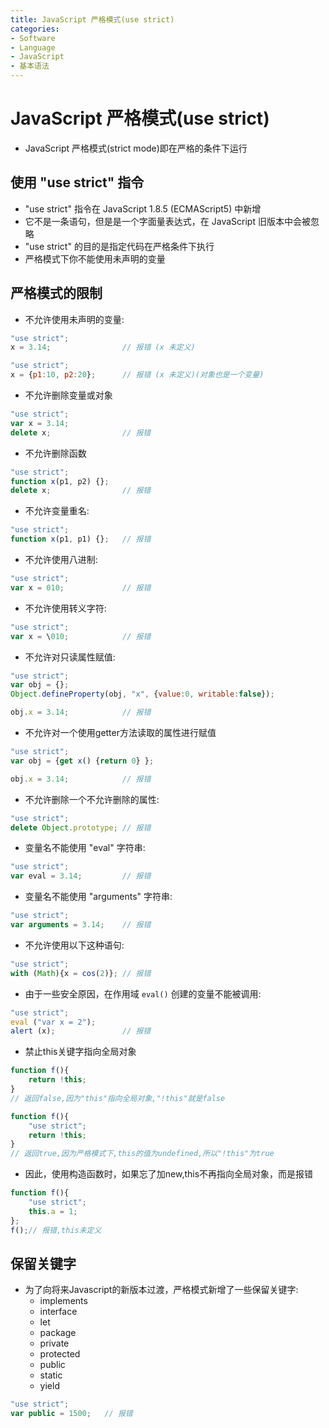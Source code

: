 ```yaml
---
title: JavaScript 严格模式(use strict)
categories:
- Software
- Language
- JavaScript
- 基本语法
---
```

# JavaScript 严格模式(use strict)

- JavaScript 严格模式(strict mode)即在严格的条件下运行

## 使用 "use strict" 指令

- "use strict" 指令在 JavaScript 1.8.5 (ECMAScript5) 中新增
- 它不是一条语句，但是是一个字面量表达式，在 JavaScript 旧版本中会被忽略
- "use strict" 的目的是指定代码在严格条件下执行
- 严格模式下你不能使用未声明的变量

## 严格模式的限制

- 不允许使用未声明的变量:

```js
"use strict";
x = 3.14;                // 报错 (x 未定义)

"use strict";
x = {p1:10, p2:20};      // 报错 (x 未定义)(对象也是一个变量)
```

- 不允许删除变量或对象

```js
"use strict";
var x = 3.14;
delete x;                // 报错
```

- 不允许删除函数

```js
"use strict";
function x(p1, p2) {};
delete x;                // 报错
```

- 不允许变量重名:

```js
"use strict";
function x(p1, p1) {};   // 报错
```

- 不允许使用八进制:

```js
"use strict";
var x = 010;             // 报错
```

- 不允许使用转义字符:

```js
"use strict";
var x = \010;            // 报错
```

- 不允许对只读属性赋值:

```js
"use strict";
var obj = {};
Object.defineProperty(obj, "x", {value:0, writable:false});

obj.x = 3.14;            // 报错
```

- 不允许对一个使用getter方法读取的属性进行赋值

```js
"use strict";
var obj = {get x() {return 0} };

obj.x = 3.14;            // 报错
```

- 不允许删除一个不允许删除的属性:

```js
"use strict";
delete Object.prototype; // 报错
```

- 变量名不能使用 "eval" 字符串:

```js
"use strict";
var eval = 3.14;         // 报错
```

- 变量名不能使用 "arguments" 字符串:

```js
"use strict";
var arguments = 3.14;    // 报错
```

- 不允许使用以下这种语句:

```js
"use strict";
with (Math){x = cos(2)}; // 报错
```

- 由于一些安全原因，在作用域 `eval()` 创建的变量不能被调用:

```js
"use strict";
eval ("var x = 2");
alert (x);               // 报错
```

- 禁止this关键字指向全局对象

```js
function f(){
    return !this;
}
// 返回false,因为"this"指向全局对象,"!this"就是false

function f(){
    "use strict";
    return !this;
}
// 返回true,因为严格模式下,this的值为undefined,所以"!this"为true
```

- 因此，使用构造函数时，如果忘了加new,this不再指向全局对象，而是报错

```js
function f(){
    "use strict";
    this.a = 1;
};
f();// 报错,this未定义
```



## 保留关键字

- 为了向将来Javascript的新版本过渡，严格模式新增了一些保留关键字:
    - implements
    - interface
    - let
    - package
    - private
    - protected
    - public
    - static
    - yield

```js
"use strict";
var public = 1500;   // 报错
```